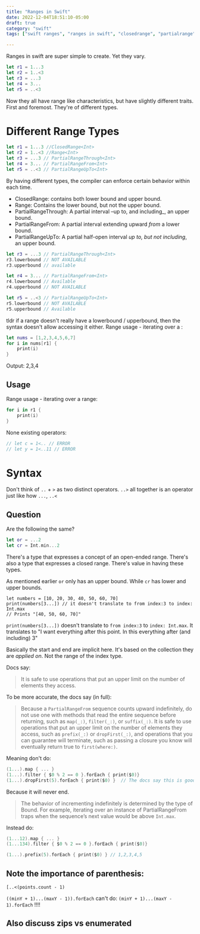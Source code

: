 ```yaml
---
title: "Ranges in Swift"
date: 2022-12-04T18:51:10-05:00
draft: true
category: "swift"
tags: ["swift ranges", "ranges in swift", "closedrange", "partialrange", "interviewing"]

---
```


Ranges in swift are super simple to create. Yet they vary. 

```swift
let r1 = 1...3
let r2 = 1..<3
let r3 = ...3
let r4 = 3...
let r5 = ..<3
```

Now they all have range like characteristics, but have slightly different traits. 
First and foremost. They're of different types.

# Different Range Types
```swift
let r1 = 1...3 //ClosedRange<Int>
let r2 = 1..<3 //Range<Int>
let r3 = ...3 // PartialRangeThrough<Int>
let r4 = 3... // PartialRangeFrom<Int>
let r5 = ..<3 // PartialRangeUpTo<Int>
```

By having different types, the compiler can enforce certain behavior within each time. 

- ClosedRange: contains both lower bound and upper bound. 
- Range: Contains the lower bound, but not the upper bound.
- PartialRangeThrough: A partial interval –up to, and including_, an upper bound.
- PartialRangeFrom: A partial interval extending upward _from_ a lower bound.
- PartialRangeUpTo: A partial half-open interval _up to, but not including_, an upper bound.

```swift
let r3 = ...3 // PartialRangeThrough<Int>
r3.lowerbound // NOT AVAILABLE
r3.upperbound // available
```

```swift
let r4 = 3... // PartialRangeFrom<Int>
r4.lowerbound // Available
r4.upperbound // NOT AVAILABLE
```

```swift
let r5 = ..<3 // PartialRangeUpTo<Int>
r5.lowerbound // NOT AVAILABLE
r5.upperbound // Available
```

tldr if a range doesn't really have a lowerbound / upperbound, then the syntax doesn't allow accessing it either.
Range usage - iterating over a :

```swift
let nums = [1,2,3,4,5,6,7]
for i in nums[r1] {
    print(i)
}
```
Output: 2,3,4

## Usage
Range usage - iterating over a range:

```swift
for i in r1 {
    print(i)
}
```

None existing operators:

```swift
// let c = 1<.. // ERROR
// let y = 1<..11 // ERROR
```

# Syntax

Don't think of `..` + `>` as two distinct operators. `..>` all together is an operator just like how `...`, `..<`

## Question 

Are the following the same? 

```swift
let or = ...2
let cr = Int.min...2
```

There's a type that expresses a concept of an open-ended range. 
There's also a type that expresses a closed range.
There's value in having these types.

As mentioned earlier `or` only has an upper bound. While `cr` has lower and upper bounds.

```
let numbers = [10, 20, 30, 40, 50, 60, 70]
print(numbers[3...]) // it doesn't translate to from index:3 to index: Int.max
// Prints "[40, 50, 60, 70]"
```

`print(numbers[3...])` doesn't translate to `from index:3` to `index: Int.max`. It translates to "I want everything after this point. In this everything after (and including) 3"

Basically the start and end are implicit here. It's based on the collection they are _applied on_. Not the range of the index type.

Docs say: 

> It is safe to use operations that put an upper limit on the number of elements they access.

To be more accurate, the docs say (in full):

> Because a `PartialRangeFrom` sequence counts upward indefinitely, do not use one with methods that read the entire sequence before returning, such as `map(_:)`, `filter(_:)`, or `suffix(_:)`. It is safe to use operations that put an upper limit on the number of elements they access, such as `prefix(_:)` or `dropFirst(_:)`, and operations that you can guarantee will terminate, such as passing a closure you know will eventually return true to `first(where:)`.

Meaning don't do: 

```swift
(1...).map { ... }
(1...).filter { $0 % 2 == 0 }.forEach { print($0)}
(1...).dropFirst(5).forEach { print($0) }  // The docs say this is good. It's still bad. Because it's unbounded.  
```

Because it will never end. 

> The behavior of incrementing indefinitely is determined by the type of Bound. For example, iterating over an instance of PartialRangeFrom<Int> traps when the sequence’s next value would be above `Int.max`.

Instead do: 

```swift
(1...12).map { ... }
(1...134).filter { $0 % 2 == 0 }.forEach { print($0)}

(1...).prefix(5).forEach { print($0) } // 1,2,3,4,5

```
## Note the importance of parenthesis: 

`[..<(points.count - 1)`

`((minY + 1)...(maxY - 1)).forEach` 
can't do: `(minY + 1)...(maxY - 1).forEach` !!!!

## Also discuss zips vs enumerated

